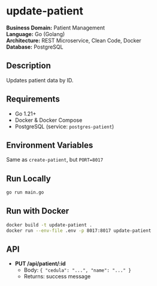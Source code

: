 # update-patient

**Business Domain:** Patient Management  
**Language:** Go (Golang)  
**Architecture:** REST Microservice, Clean Code, Docker  
**Database:** PostgreSQL

## Description

Updates patient data by ID.

## Requirements

- Go 1.21+
- Docker & Docker Compose
- PostgreSQL (service: `postgres-patient`)

## Environment Variables

Same as `create-patient`, but `PORT=8017`

## Run Locally

```bash
go run main.go
```

## Run with Docker

```bash
docker build -t update-patient .
docker run --env-file .env -p 8017:8017 update-patient
```

## API

- **PUT /api/patient/:id**
  - Body: `{ "cedula": "...", "name": "..." }`
  - Returns: success message

